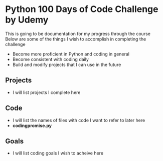 # Python 100 Days of Code Challenge by Udemy
This is going to be documentation for my progress through the course
Below are some of the things I wish to accomplish in completing the challenge
- Become more proficient in Python and coding in general
- Become consistent with coding daily
- Build and modify projects that I can use in the future

## Projects
- I will list projects I complete here

## Code
- I will list the names of files with code I want to refer to later here
- **codingpromise.py**

## Goals
- I will list coding goals I wish to acheive here